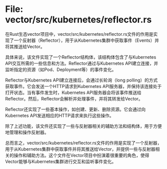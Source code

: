 # File: vector/src/kubernetes/reflector.rs

在Rust生态vector项目中，vector/src/kubernetes/reflector.rs文件的作用是实现了一个反射器（Reflector），用于从Kubernetes集群中获取事件（Events）并将其推送给Vector。

具体来说，该文件实现了一个Reflector结构体，该结构体包含了与Kubernetes API交互所需的一些信息和方法。Reflector通过与Kubernetes API建立连接，并监听指定的资源（如Pod、Deployment等）的事件变化。

Reflector与Kubernetes API建立连接后，会通过长轮询（long polling）的方式获取事件。它会发送一个HTTP请求到Kubernetes API服务器，并保持该连接处于打开状态。当有事件发生时，Kubernetes API服务器会将该事件推送给Reflector。然后，Reflector会解析并处理事件，并将其转发给Vector。

Reflector还实现了一些基本操作，如创建、更新、删除资源。它会通过向Kubernetes API发送相应的HTTP请求来执行这些操作。

除了上述功能，该文件还实现了一些与反射器相关的辅助方法和结构体，用于方便地管理和操作反射器。

总而言之，vector/src/kubernetes/reflector.rs文件的作用是实现了一个反射器，用于从Kubernetes集群中获取事件并将其推送给Vector，并提供一些与反射器相关的操作和辅助方法。这个文件在Vector项目中扮演着很重要的角色，使得Vector能够与Kubernetes集群进行交互和监听事件变化。

